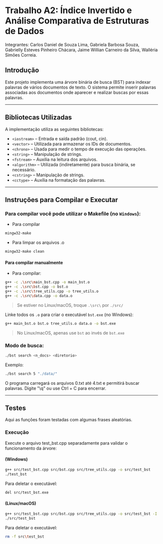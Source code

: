 # Trabalho A2: Índice Invertido e Análise Comparativa de Estruturas de Dados

Integrantes: Carlos Daniel de Souza Lima, Gabriela Barbosa Souza, Gabrielly Esteves Pinheiro Chácara, Jaime Willian Carneiro da Silva, Walléria Simões Correia.

## Introdução

Este projeto implementa uma árvore binária de busca (BST) para indexar palavras de vários documentos de texto. O sistema permite inserir palavras associadas aos documentos onde aparecer e realizar buscas por essas palavras.

---

## Bibliotecas Utilizadas

A implementação utiliza as seguintes bibliotecas:

- `<iostream>` – Entrada e saída padrão (cout, cin).
- `<vector>` – Utilizada para armazenar os IDs de documentos.
- `<chrono>` – Usada para medir o tempo de execução das operações.
- `<string>` – Manipulação de strings.
- `<fstream>` – Auxilia na leitura dos arquivos.
- `<algorithm>` – Utilizada (indiretamente) para busca binária, se necessário.
- `<cstring>` – Manipulação de strings.
- `<cctype>` – Auxília na formatação das palavras.

---

## Instruções para Compilar e Executar
### Para compilar você pode utilizar o Makefile (no `Windows`):

 - Para compilar
```bash
mingw32-make
```

- Para limpar os arquivos .o

```bash
mingw32-make clean
```

#### Para compilar manualmente
-  Para compilar:

```bash
g++ -c .\src\main_bst.cpp -o main_bst.o
g++ -c .\src\bst.cpp -o bst.o
g++ -c .\src\tree_utils.cpp -o tree_utils.o
g++ -c .\src\data.cpp -o data.o
```
> Se estiver no Linux/macOS, troque `.\src\` por `./src/`


Linke todos os `.o` para criar o executável `bst.exe` (no Windows):

```bash
g++ main_bst.o bst.o tree_utils.o data.o -o bst.exe
```

> No Linux/macOS, apenas use `bst` ao invés de `bst.exe`


### Modo de busca:

```bash
./bst search <n_docs> <diretorio>
```
Exemplo:
```bash
./bst search 5 "./data/"
```
O programa carregará os arquivos 0.txt até 4.txt e permitirá buscar palavras. Digite "\q" ou use Ctrl + C para encerrar.

---

## Testes

Aqui as funções foram testadas com algumas frases aleatórias.

### Execução

Execute o arquivo test_bst.cpp separadamente para validar o funcionamento da árvore:
#### (Windows)

```bash
g++ src/test_bst.cpp src/bst.cpp src/tree_utils.cpp -o src/test_bst
./test_bst
```
Para deletar o executável:

```bash
del src/test_bst.exe
```

#### (Linux/macOS)

```bash
g++ src/test_bst.cpp src/bst.cpp src/tree_utils.cpp -o src/test_bst -I./src -std=c++17
./src/test_bst
```
Para deletar o executável:

```bash
rm -f src\test_bst
```